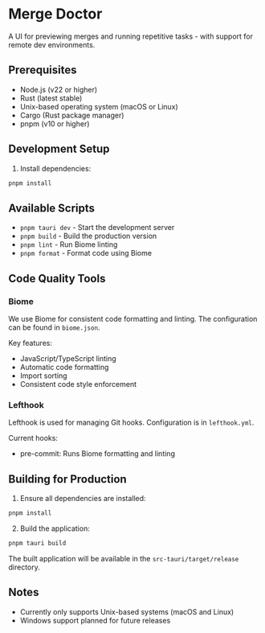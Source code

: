 # Merge Doctor

A UI for previewing merges and running repetitive tasks - with support for remote dev environments.

## Prerequisites

- Node.js (v22 or higher)
- Rust (latest stable)
- Unix-based operating system (macOS or Linux)
- Cargo (Rust package manager)
- pnpm (v10 or higher)

## Development Setup

1. Install dependencies:
```bash
pnpm install
```

## Available Scripts

- `pnpm tauri dev` - Start the development server
- `pnpm build` - Build the production version
- `pnpm lint` - Run Biome linting
- `pnpm format` - Format code using Biome

## Code Quality Tools

### Biome

We use Biome for consistent code formatting and linting. The configuration can be found in `biome.json`.

Key features:
- JavaScript/TypeScript linting
- Automatic code formatting
- Import sorting
- Consistent code style enforcement

### Lefthook

Lefthook is used for managing Git hooks. Configuration is in `lefthook.yml`.

Current hooks:
- pre-commit: Runs Biome formatting and linting

## Building for Production

1. Ensure all dependencies are installed:
```bash
pnpm install
```

2. Build the application:
```bash
pnpm tauri build
```

The built application will be available in the `src-tauri/target/release` directory.

## Notes

- Currently only supports Unix-based systems (macOS and Linux)
- Windows support planned for future releases
